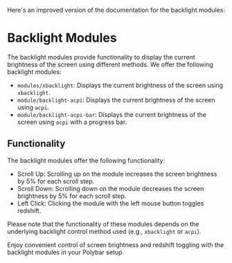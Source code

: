 Here's an improved version of the documentation for the backlight modules:

# Backlight Modules

The backlight modules provide functionality to display the current brightness of the screen using different methods. We offer the following backlight modules:

- `modules/xbacklight`: Displays the current brightness of the screen using `xbacklight`.
- `module/backlight-acpi`: Displays the current brightness of the screen using `acpi`.
- `module/backlight-acpi-bar`: Displays the current brightness of the screen using `acpi` with a progress bar.

## Functionality

The backlight modules offer the following functionality:

- Scroll Up: Scrolling up on the module increases the screen brightness by 5% for each scroll step.
- Scroll Down: Scrolling down on the module decreases the screen brightness by 5% for each scroll step.
- Left Click: Clicking the module with the left mouse button toggles redshift.

Please note that the functionality of these modules depends on the underlying backlight control method used (e.g., `xbacklight` or `acpi`).

Enjoy convenient control of screen brightness and redshift toggling with the backlight modules in your Polybar setup.